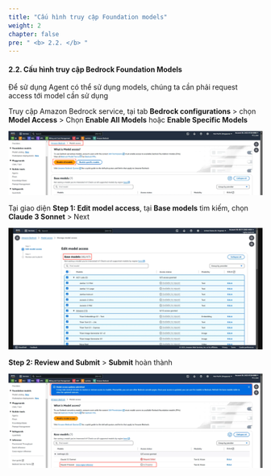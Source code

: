 ```yaml
---
title: "Cấu hình truy cập Foundation models"
weight: 2
chapter: false
pre: " <b> 2.2. </b> "
---
```


#### **2.2. Cấu hình truy cập Bedrock Foundation Models**

Để sử dụng Agent có thể sử dụng models, chúng ta cần phải request access tới model cần sử dụng

Truy cập Amazon Bedrock service, tại tab **Bedrock configurations** > chọn **Model Access** > Chọn **Enable All Models** hoặc **Enable Specific Models**

![bedrock-models-interface](image.png)

Tại giao diện **Step 1: Edit model access**, tại **Base models** tìm kiếm, chọn **Claude 3 Sonnet** > Next

![request-access-model](image-1.png)

**Step 2: Review and Submit** > **Submit** hoàn thành

![alt text](image-2.png)
